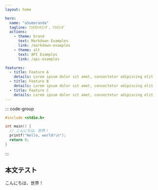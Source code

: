 ```yaml
---
layout: home

hero:
  name: "aSumoranda"
  tagline: ｱｽﾓのﾒﾓﾗﾝﾀﾞ、ｱｽﾓﾗﾝﾀﾞ
  actions:
    - theme: brand
      text: Markdown Examples
      link: /markdown-examples
    - theme: alt
      text: API Examples
      link: /api-examples

features:
  - title: Feature A
    details: Lorem ipsum dolor sit amet, consectetur adipiscing elit
  - title: Feature B
    details: Lorem ipsum dolor sit amet, consectetur adipiscing elit
  - title: Feature C
    details: Lorem ipsum dolor sit amet, consectetur adipiscing elit
---
```


::: code-group

```c [hello.c]
#include <stdio.h>

int main() {
  // こんにちは、世界！
  printf("Hello, world!\n");
  return 0;
}
```

:::

## 本文テスト

こんにちは、世界！
